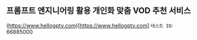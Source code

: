 ## 프롬프트 엔지니어링 활용 개인화 맞춤 VOD 추천 서비스
(https://www.hellogptv.com)[https://www.hellogptv.com]
`테스트 ID`: 66885000
